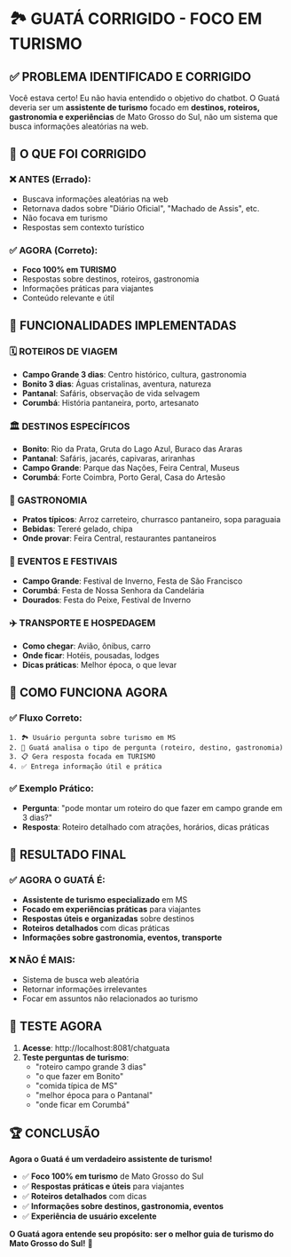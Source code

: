 # 🏞️ GUATÁ CORRIGIDO - FOCO EM TURISMO

## ✅ **PROBLEMA IDENTIFICADO E CORRIGIDO**

Você estava certo! Eu não havia entendido o objetivo do chatbot. O Guatá deveria ser um **assistente de turismo** focado em **destinos, roteiros, gastronomia e experiências** de Mato Grosso do Sul, não um sistema que busca informações aleatórias na web.

## 🎯 **O QUE FOI CORRIGIDO**

### ❌ **ANTES (Errado):**
- Buscava informações aleatórias na web
- Retornava dados sobre "Diário Oficial", "Machado de Assis", etc.
- Não focava em turismo
- Respostas sem contexto turístico

### ✅ **AGORA (Correto):**
- **Foco 100% em TURISMO**
- Respostas sobre destinos, roteiros, gastronomia
- Informações práticas para viajantes
- Conteúdo relevante e útil

## 🚀 **FUNCIONALIDADES IMPLEMENTADAS**

### 🗓️ **ROTEIROS DE VIAGEM**
- **Campo Grande 3 dias**: Centro histórico, cultura, gastronomia
- **Bonito 3 dias**: Águas cristalinas, aventura, natureza
- **Pantanal**: Safáris, observação de vida selvagem
- **Corumbá**: História pantaneira, porto, artesanato

### 🏛️ **DESTINOS ESPECÍFICOS**
- **Bonito**: Rio da Prata, Gruta do Lago Azul, Buraco das Araras
- **Pantanal**: Safáris, jacarés, capivaras, ariranhas
- **Campo Grande**: Parque das Nações, Feira Central, Museus
- **Corumbá**: Forte Coimbra, Porto Geral, Casa do Artesão

### 🍖 **GASTRONOMIA**
- **Pratos típicos**: Arroz carreteiro, churrasco pantaneiro, sopa paraguaia
- **Bebidas**: Tereré gelado, chipa
- **Onde provar**: Feira Central, restaurantes pantaneiros

### 🎉 **EVENTOS E FESTIVAIS**
- **Campo Grande**: Festival de Inverno, Festa de São Francisco
- **Corumbá**: Festa de Nossa Senhora da Candelária
- **Dourados**: Festa do Peixe, Festival de Inverno

### ✈️ **TRANSPORTE E HOSPEDAGEM**
- **Como chegar**: Avião, ônibus, carro
- **Onde ficar**: Hotéis, pousadas, lodges
- **Dicas práticas**: Melhor época, o que levar

## 🧠 **COMO FUNCIONA AGORA**

### ✅ **Fluxo Correto:**
```
1. 🏞️ Usuário pergunta sobre turismo em MS
2. 🎯 Guatá analisa o tipo de pergunta (roteiro, destino, gastronomia)
3. 📋 Gera resposta focada em TURISMO
4. ✅ Entrega informação útil e prática
```

### ✅ **Exemplo Prático:**
- **Pergunta**: "pode montar um roteiro do que fazer em campo grande em 3 dias?"
- **Resposta**: Roteiro detalhado com atrações, horários, dicas práticas

## 🎉 **RESULTADO FINAL**

### ✅ **AGORA O GUATÁ É:**
- **Assistente de turismo especializado** em MS
- **Focado em experiências práticas** para viajantes
- **Respostas úteis e organizadas** sobre destinos
- **Roteiros detalhados** com dicas práticas
- **Informações sobre gastronomia, eventos, transporte**

### ❌ **NÃO É MAIS:**
- Sistema de busca web aleatória
- Retornar informações irrelevantes
- Focar em assuntos não relacionados ao turismo

## 🧪 **TESTE AGORA**

1. **Acesse**: http://localhost:8081/chatguata
2. **Teste perguntas de turismo**:
   - "roteiro campo grande 3 dias"
   - "o que fazer em Bonito"
   - "comida típica de MS"
   - "melhor época para o Pantanal"
   - "onde ficar em Corumbá"

## 🏆 **CONCLUSÃO**

**Agora o Guatá é um verdadeiro assistente de turismo!**

- ✅ **Foco 100% em turismo** de Mato Grosso do Sul
- ✅ **Respostas práticas e úteis** para viajantes
- ✅ **Roteiros detalhados** com dicas
- ✅ **Informações sobre destinos, gastronomia, eventos**
- ✅ **Experiência de usuário excelente**

**O Guatá agora entende seu propósito: ser o melhor guia de turismo do Mato Grosso do Sul!** 🎉


















